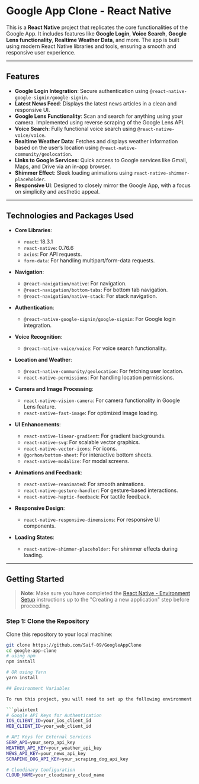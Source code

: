 # Google App Clone - React Native

This is a **React Native** project that replicates the core functionalities of the Google App. It includes features like **Google Login**, **Voice Search**, **Google Lens functionality**, **Realtime Weather Data**, and more. The app is built using modern React Native libraries and tools, ensuring a smooth and responsive user experience.

---

## Features

- **Google Login Integration**: Secure authentication using `@react-native-google-signin/google-signin`.
- **Latest News Feed**: Displays the latest news articles in a clean and responsive UI.
- **Google Lens Functionality**: Scan and search for anything using your camera. Implemented using reverse scraping of the Google Lens API.
- **Voice Search**: Fully functional voice search using `@react-native-voice/voice`.
- **Realtime Weather Data**: Fetches and displays weather information based on the user’s location using `@react-native-community/geolocation`.
- **Links to Google Services**: Quick access to Google services like Gmail, Maps, and Drive via an in-app browser.
- **Shimmer Effect**: Sleek loading animations using `react-native-shimmer-placeholder`.
- **Responsive UI**: Designed to closely mirror the Google App, with a focus on simplicity and aesthetic appeal.

---

## Technologies and Packages Used

- **Core Libraries**:
  - `react`: 18.3.1
  - `react-native`: 0.76.6
  - `axios`: For API requests.
  - `form-data`: For handling multipart/form-data requests.

- **Navigation**:
  - `@react-navigation/native`: For navigation.
  - `@react-navigation/bottom-tabs`: For bottom tab navigation.
  - `@react-navigation/native-stack`: For stack navigation.

- **Authentication**:
  - `@react-native-google-signin/google-signin`: For Google login integration.

- **Voice Recognition**:
  - `@react-native-voice/voice`: For voice search functionality.

- **Location and Weather**:
  - `@react-native-community/geolocation`: For fetching user location.
  - `react-native-permissions`: For handling location permissions.

- **Camera and Image Processing**:
  - `react-native-vision-camera`: For camera functionality in Google Lens feature.
  - `react-native-fast-image`: For optimized image loading.

- **UI Enhancements**:
  - `react-native-linear-gradient`: For gradient backgrounds.
  - `react-native-svg`: For scalable vector graphics.
  - `react-native-vector-icons`: For icons.
  - `@gorhom/bottom-sheet`: For interactive bottom sheets.
  - `react-native-modalize`: For modal screens.

- **Animations and Feedback**:
  - `react-native-reanimated`: For smooth animations.
  - `react-native-gesture-handler`: For gesture-based interactions.
  - `react-native-haptic-feedback`: For tactile feedback.

- **Responsive Design**:
  - `react-native-responsive-dimensions`: For responsive UI components.

- **Loading States**:
  - `react-native-shimmer-placeholder`: For shimmer effects during loading.

---

## Getting Started

> **Note**: Make sure you have completed the [React Native - Environment Setup](https://reactnative.dev/docs/environment-setup) instructions up to the "Creating a new application" step before proceeding.

### Step 1: Clone the Repository

Clone this repository to your local machine:

```bash
git clone https://github.com/Saif-09/GoogleAppClone
cd google-app-clone
# using npm
npm install

# OR using Yarn
yarn install

## Environment Variables

To run this project, you will need to set up the following environment variables in a `.env` file. Create a `.env` file in the root directory of the project and add the variables as shown below:

```plaintext
# Google API Keys for Authentication
IOS_CLIENT_ID=your_ios_client_id
WEB_CLIENT_ID=your_web_client_id

# API Keys for External Services
SERP_API=your_serp_api_key
WEATHER_API_KEY=your_weather_api_key
NEWS_API_KEY=your_news_api_key
SCRAPING_DOG_API_KEY=your_scraping_dog_api_key

# Cloudinary Configuration
CLOUD_NAME=your_cloudinary_cloud_name
